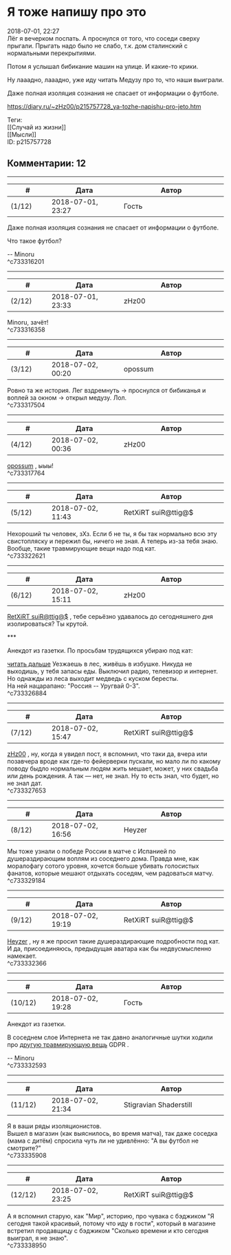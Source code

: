 Я тоже напишу про это
=====================

  
2018-07-01, 22:27  
 Лёг я вечерком поспать. А проснулся от того, что соседи сверху прыгали. Прыгать надо было не слабо, т.к. дом сталинский с нормальными перекрытиями.   
   
 Потом я услышал бибикание машин на улице. И какие-то крики.   
   
 Ну лааадно, лааадно, уже иду читать Медузу про то, что наши выиграли.   
   
 Даже полная изоляция сознания не спасает от информации о футболе.   
  
<https://diary.ru/~zHz00/p215757728_ya-tozhe-napishu-pro-jeto.htm>  
  
Теги:  
[[Случай из жизни]]  
[[Мысли]]  
ID: p215757728  


Комментарии: 12
---------------

  


---



|         #         |              Дата              |                     Автор                     |           ID           |
| --- | --- | --- | --- |
| (1/12) | 2018-07-01, 23:27 | Гость | c733316201 |

  
  Даже полная изоляция сознания не спасает от информации о футболе.    
   
 Что такое футбол?   
   
 -- Minoru   
 ^c733316201

---



|         #         |              Дата              |                     Автор                     |           ID           |
| --- | --- | --- | --- |
| (2/12) | 2018-07-01, 23:33 | zHz00 | c733316358 |

  
 Minoru, зачёт!   
 ^c733316358

---



|         #         |              Дата              |                     Автор                     |           ID           |
| --- | --- | --- | --- |
| (3/12) | 2018-07-02, 00:20 | opossum | c733317504 |

  
 Ровно та же история. Лег вздремнуть -> проснулся от бибиканья и воплей за окном -> открыл медузу. Лол.   
 ^c733317504

---



|         #         |              Дата              |                     Автор                     |           ID           |
| --- | --- | --- | --- |
| (4/12) | 2018-07-02, 00:36 | zHz00 | c733317764 |

  
  [opossum](http://pssm.diary.ru "змей о двух головах")  , ыыы!   
 ^c733317764

---



|         #         |              Дата              |                     Автор                     |           ID           |
| --- | --- | --- | --- |
| (5/12) | 2018-07-02, 11:43 | RetXiRT suiR@ttig@$ | c733322621 |

  
  Нехороший ты человек, зХз. Если б не ты, я бы так нормально всю эту свистопляску и пережил бы, ничего не зная. А теперь из-за тебя знаю.   
 Вообще, такие травмирующие вещи надо под кат.    
 ^c733322621

---



|         #         |              Дата              |                     Автор                     |           ID           |
| --- | --- | --- | --- |
| (6/12) | 2018-07-02, 15:11 | zHz00 | c733326884 |

  
  [RetXiRT suiR@ttig@$](http://Hellspawn.diary.ru "Горчичник")  , тебе серьёзно удавалось до сегодняшнего дня изолироваться? Ты крутой.   
   
 \*\*\*   
   
 Анекдот из газетки. По просьбам трудящихся убираю под кат:   
   
  [читать дальше](https://zHz00.diary.ru/p215757728.htm?index=1#linkmore215757728m1)    Уезжаешь в лес, живёшь в избушке. Никуда не выходишь, у тебя запасы еды. Выключил радио, телевизор и интернет. Но однажды из леса выходит медведь с куском бересты.   
 На ней нацарапано: "Россия -- Уругвай 0-3".     
 ^c733326884

---



|         #         |              Дата              |                     Автор                     |           ID           |
| --- | --- | --- | --- |
| (7/12) | 2018-07-02, 15:47 | RetXiRT suiR@ttig@$ | c733327653 |

  
   [zHz00](https://zHz00.diary.ru "Untitled")  , ну, когда я увидел пост, я вспомнил, что таки да, вчера или позавчера вроде как где-то фейерверки пускали, но мало ли по какому поводу быдло нормальным людям жить мешает, может, у них свадьба или день рождения. А так — нет, не знал. Ну то есть знал, что будет, но не знал дат.    
 ^c733327653

---



|         #         |              Дата              |                     Автор                     |           ID           |
| --- | --- | --- | --- |
| (8/12) | 2018-07-02, 16:56 | Heyzer | c733329184 |

  
 Мы тоже узнали о победе России в матче с Испанией по душераздирающим воплям из соседнего дома. Правда мне, как моралофагу сотого уровня, хочется больше убивать голосистых фанатов, которые мешают отдыхать соседям, чем радоваться матчу.   
 ^c733329184

---



|         #         |              Дата              |                     Автор                     |           ID           |
| --- | --- | --- | --- |
| (9/12) | 2018-07-02, 19:19 | RetXiRT suiR@ttig@$ | c733332366 |

  
   [Heyzer](http://heyzero.diary.ru "Orca")  , ну я же просил такие душераздирающие подробности под кат. И да, присоединяюсь, предыдущая аватара как бы недвусмысленно намекает.    
 ^c733332366

---



|         #         |              Дата              |                     Автор                     |           ID           |
| --- | --- | --- | --- |
| (10/12) | 2018-07-02, 19:28 | Гость | c733332593 |

  
  Анекдот из газетки.    
   
 В соседнем слое Интернета не так давно аналогичные шутки ходили про  [другую травмирующую вещь](https://zHz00.diary.ru/p215757728.htm?index=1#linkmore215757728m1)    GDPR   .   
   
 -- Minoru   
 ^c733332593

---



|         #         |              Дата              |                     Автор                     |           ID           |
| --- | --- | --- | --- |
| (11/12) | 2018-07-02, 21:34 | Stigravian Shaderstill | c733335908 |

  
 Я в ваши ряды изоляционистов.   
 Вышел в магазин (как выяснилось, во время матча), так даже соседка (мама с дитём) спросила чуть ли не удивлённо: "А вы футбол не смотрите?"   
 ^c733335908

---



|         #         |              Дата              |                     Автор                     |           ID           |
| --- | --- | --- | --- |
| (12/12) | 2018-07-02, 23:25 | RetXiRT suiR@ttig@$ | c733338950 |

  
  А я вспомнил старую, как "Мир", историю, про чувака с бэджиком "Я сегодня такой красивый, потому что иду в гости", который в магазине встретил продавщицу с бэджиком "Сколько времени и кто сегодня выиграл, я не знаю".    
 ^c733338950
